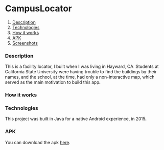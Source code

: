 # CampusLocator

1. [Description](#description)
2. [Technologies](#technologies)
3. [How it works](#howitworks)
4. [APK](#apk)
5. [Screenshots](#screenshots)

### Description
This is a facility locator, I built when I was living in Hayward, CA. Students at California State University were having trouble to find the buildings by their names, and the school, at the time, had only a non-interactive map, which served as the main motivation to build this app.
<br />

### How it works

### Technologies
This project was built in Java for a native Android experience, in 2015.
<br />

### APK
You can download the apk [here](https://github.com/thiagoloschi/CampusLocator/raw/master/CampusLocator.apk).
<br />

